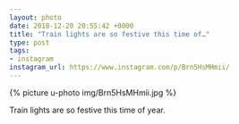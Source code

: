 ```yaml
---
layout: photo
date: 2018-12-20 20:55:42 +0000
title: "Train lights are so festive this time of…"
type: post
tags:
- instagram
instagram_url: https://www.instagram.com/p/Brn5HsMHmii/
---
```


{% picture u-photo img/Brn5HsMHmii.jpg %}

Train lights are so festive this time of year.
